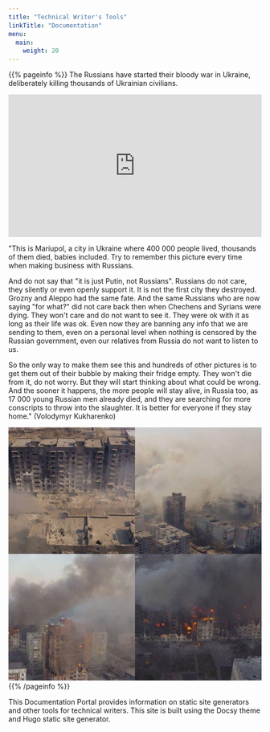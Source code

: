 ```yaml
---
title: "Technical Writer's Tools"
linkTitle: "Documentation"
menu:
  main:
    weight: 20
---
```


{{% pageinfo %}}
The Russians have started their bloody war in Ukraine, deliberately killing thousands of Ukrainian civilians.

<style>
.container {
  position: relative;
  width: 100%;
  overflow: hidden;
  padding-top: 56.25%; /* 16:9 Aspect Ratio */
}

.responsive-iframe {
  position: absolute;
  top: 0;
  left: 0;
  bottom: 0;
  right: 0;
  width: 100%;
  height: 100%;
  border: none;
}
</style>

<div class="container">
  <iframe class="responsive-iframe" src="https://www.youtube.com/embed/cccGKGmG1h0?si=hBaAO4HyqDg356lj" title="YouTube video player" frameborder="0" allow="accelerometer; autoplay; clipboard-write; encrypted-media; gyroscope; picture-in-picture; web-share" allowfullscreen></iframe>
</div>



"This is Mariupol, a city in Ukraine where 400 000 people lived, thousands of them died, babies included. Try to remember this picture every time when making business with Russians.

And do not say that "it is just Putin, not Russians". Russians do not care, they silently or even openly support it. It is not the first city they destroyed. Grozny and Aleppo had the same fate. And the same Russians who are now saying "for what?" did not care back then when Chechens and Syrians were dying. They won't care and do not want to see it. They were ok with it as long as their life was ok. Even now they are banning any info that we are sending to them, even on a personal level when nothing is censored by the Russian government, even our relatives from Russia do not want to listen to us.

So the only way to make them see this and hundreds of other pictures is to get them out of their bubble by making their fridge empty. They won't die from it, do not worry. But they will start thinking about what could be wrong. And the sooner it happens, the more people will stay alive, in Russia too, as 17 000 young Russian men already died, and they are searching for more conscripts to throw into the slaughter. It is better for everyone if they stay home."
(Volodymyr Kukharenko)

![Mariupol](./img/Mariupol.jpg)
{{% /pageinfo %}}

This Documentation Portal provides information on static site generators and other tools for technical writers. This site is built using the Docsy theme and Hugo static site generator.